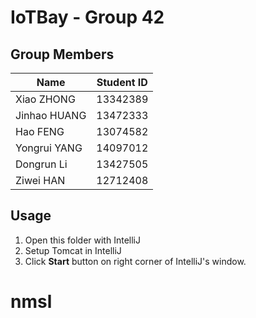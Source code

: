 # IoTBay - Group 42

## Group Members

| Name         | Student ID |
| ------------ | ---------- |
| Xiao ZHONG   | 13342389   |
| Jinhao HUANG | 13472333   |
| Hao FENG     | 13074582   |
| Yongrui YANG | 14097012   |
| Dongrun Li   | 13427505   |
| Ziwei HAN    | 12712408   |

## Usage

1. Open this folder with IntelliJ
2. Setup Tomcat in IntelliJ
3. Click **Start** button on right corner of IntelliJ's window.

# nmsl
